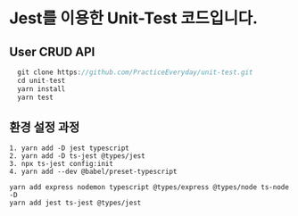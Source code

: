 # Jest를 이용한 Unit-Test 코드입니다.

## User CRUD API

```js
  git clone https://github.com/PracticeEveryday/unit-test.git
  cd unit-test
  yarn install
  yarn test
```

## 환경 설정 과정

```
1. yarn add -D jest typescript
2. yarn add -D ts-jest @types/jest
3. npx ts-jest config:init
4. yarn add --dev @babel/preset-typescript
```

```
yarn add express nodemon typescript @types/express @types/node ts-node  -D
yarn add jest ts-jest @types/jest
```
